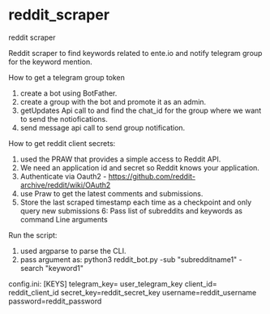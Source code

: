 # reddit_scraper
reddit scraper

Reddit scraper to find keywords related to ente.io and notify telegram group for the keyword mention.

How to get a telegram group token
1. create a bot using BotFather.
2. create a group with the bot and promote it as an admin.
3. getUpdates Api call to and find the chat_id for the group where we want to send the notiofications.
4. send message api call to send group notification.


How to get reddit client secrets:
1. used the PRAW that provides a simple access to Reddit API.
2. We need an application id and secret so Reddit knows your application.
3. Authenticate via Oauth2 - https://github.com/reddit-archive/reddit/wiki/OAuth2
4. use Praw to get the latest comments and submissions.
5. Store the last scraped timestamp each time as a checkpoint and only query new submissions
6: Pass list of subreddits and keywords as command Line arguments
   
Run the script:
1. used argparse to parse the CLI.
2. pass argument as: python3 reddit_bot.py -sub "subredditname1" -search "keyword1"


config.ini:
[KEYS]
telegram_key= user_telegram_key
client_id= reddit_client_id
secret_key=reddit_secret_key
username=reddit_username
password=reddit_password




